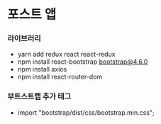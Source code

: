 # 포스트 앱

### 라이브러리

- yarn add redux react react-redux
- npm install react-bootstrap bootstrap@4.6.0
- npm install axios
- npm install react-router-dom

### 부트스트랩 추가 태그

- import "bootstrap/dist/css/bootstrap.min.css";

